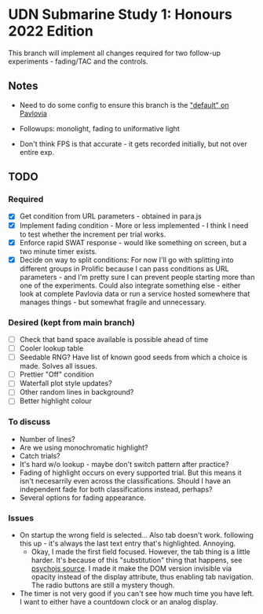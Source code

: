 # UDN Submarine Study 1: Honours 2022 Edition

This branch will implement all changes required for two follow-up experiments - fading/TAC and the controls.

## Notes

- Need to do some config to ensure this branch is the ["default" on Pavlovia](https://discourse.psychopy.org/t/ability-to-choose-a-different-branch-for-piloting-on-pavlovia/16202/4)
- Followups: monolight, fading to uniformative light

- Don't think FPS is that accurate - it gets recorded initially, but not over entire exp.

## TODO

### Required

* [X] Get condition from URL parameters - obtained in para.js
* [X] Implement fading condition - More or less implemented - I think I need to test whether the increment per trial works.
* [X] Enforce rapid SWAT response - would like something on screen, but a two minute timer exists.
* [X] Decide on way to split conditions: For now I'll go with splitting into different groups in Prolific because I can pass conditions as URL parameters - and I'm pretty sure I can prevent people starting more than one of the experiments. Could also integrate something else - either look at complete Pavlovia data or run a service hosted somewhere that manages things - but somewhat fragile and unnecessary.

### Desired (kept from main branch)

* [ ] Check that band space available is possible ahead of time
* [ ] Cooler lookup table
* [ ] Seedable RNG? Have list of known good seeds from which a choice is made. Solves all issues.
* [ ] Prettier "Off" condition
* [ ] Waterfall plot style updates?
* [ ] Other random lines in background?
* [ ] Better highlight colour

### To discuss

* Number of lines?
* Are we using monochromatic highlight?
* Catch trials?
* It's hard w/o lookup - maybe don't switch pattern after practice?
* Fading of highlight occurs on every supported trial. But this means it isn't necesarrily even across the classifications. Should I have an independent fade for both classifications instead, perhaps?
* Several options for fading appearance.

### Issues

* On startup the wrong field is selected... Also tab doesn't work. following this up - it's always the last text entry that's highlighted. Annoying.
    * Okay, I made the first field focused. However, the tab thing is a little harder. It's because of this "substitution" thing that happens, see [psychojs source](https://github.com/psychopy/psychojs/blob/main/src/visual/TextInput.js). I made it make the DOM version invisible via opacity instead of the display attribute, thus enabling tab navigation. The radio buttons are still a mystery though.
* The timer is not very good if you can't see how much time you have left. I want to either have a countdown clock or an analog display.
